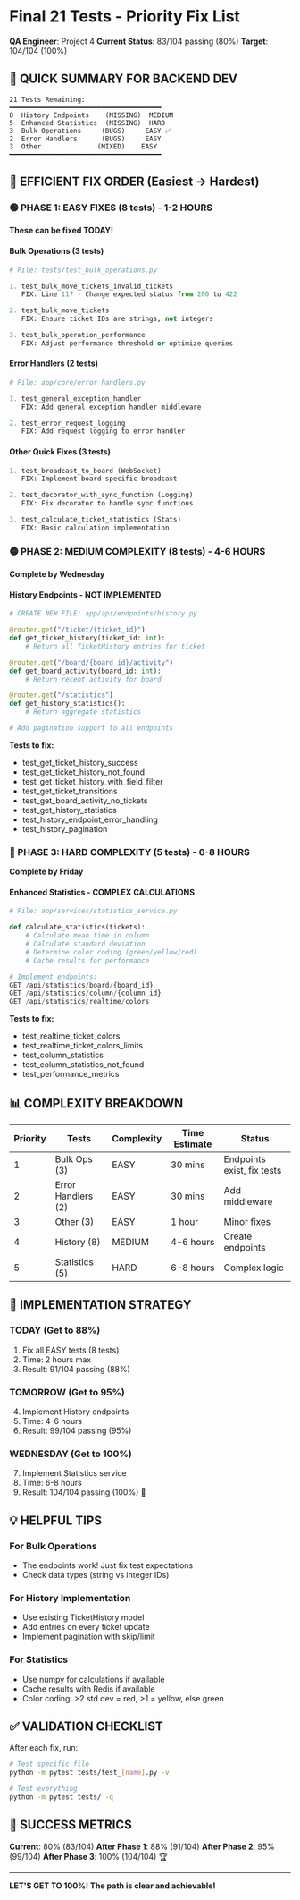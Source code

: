 # Final 21 Tests - Priority Fix List

**QA Engineer**: Project 4
**Current Status**: 83/104 passing (80%)
**Target**: 104/104 (100%)

## 🎯 QUICK SUMMARY FOR BACKEND DEV

```
21 Tests Remaining:
━━━━━━━━━━━━━━━━━━━━━━━━━━━━━━━━━━━━━━
8  History Endpoints    (MISSING)  MEDIUM
5  Enhanced Statistics  (MISSING)  HARD
3  Bulk Operations     (BUGS)     EASY ✅
2  Error Handlers      (BUGS)     EASY
3  Other              (MIXED)    EASY
━━━━━━━━━━━━━━━━━━━━━━━━━━━━━━━━━━━━━━
```

## 📝 EFFICIENT FIX ORDER (Easiest → Hardest)

### 🟢 PHASE 1: EASY FIXES (8 tests) - 1-2 HOURS

**These can be fixed TODAY!**

#### Bulk Operations (3 tests)

```python
# File: tests/test_bulk_operations.py

1. test_bulk_move_tickets_invalid_tickets
   FIX: Line 117 - Change expected status from 200 to 422

2. test_bulk_move_tickets
   FIX: Ensure ticket IDs are strings, not integers

3. test_bulk_operation_performance
   FIX: Adjust performance threshold or optimize queries
```

#### Error Handlers (2 tests)

```python
# File: app/core/error_handlers.py

1. test_general_exception_handler
   FIX: Add general exception handler middleware

2. test_error_request_logging
   FIX: Add request logging to error handler
```

#### Other Quick Fixes (3 tests)

```python
1. test_broadcast_to_board (WebSocket)
   FIX: Implement board-specific broadcast

2. test_decorator_with_sync_function (Logging)
   FIX: Fix decorator to handle sync functions

3. test_calculate_ticket_statistics (Stats)
   FIX: Basic calculation implementation
```

### 🟡 PHASE 2: MEDIUM COMPLEXITY (8 tests) - 4-6 HOURS

**Complete by Wednesday**

#### History Endpoints - NOT IMPLEMENTED

```python
# CREATE NEW FILE: app/api/endpoints/history.py

@router.get("/ticket/{ticket_id}")
def get_ticket_history(ticket_id: int):
    # Return all TicketHistory entries for ticket

@router.get("/board/{board_id}/activity")
def get_board_activity(board_id: int):
    # Return recent activity for board

@router.get("/statistics")
def get_history_statistics():
    # Return aggregate statistics

# Add pagination support to all endpoints
```

**Tests to fix:**

- test_get_ticket_history_success
- test_get_ticket_history_not_found
- test_get_ticket_history_with_field_filter
- test_get_ticket_transitions
- test_get_board_activity_no_tickets
- test_get_history_statistics
- test_history_endpoint_error_handling
- test_history_pagination

### 🔴 PHASE 3: HARD COMPLEXITY (5 tests) - 6-8 HOURS

**Complete by Friday**

#### Enhanced Statistics - COMPLEX CALCULATIONS

```python
# File: app/services/statistics_service.py

def calculate_statistics(tickets):
    # Calculate mean time in column
    # Calculate standard deviation
    # Determine color coding (green/yellow/red)
    # Cache results for performance

# Implement endpoints:
GET /api/statistics/board/{board_id}
GET /api/statistics/column/{column_id}
GET /api/statistics/realtime/colors
```

**Tests to fix:**

- test_realtime_ticket_colors
- test_realtime_ticket_colors_limits
- test_column_statistics
- test_column_statistics_not_found
- test_performance_metrics

## 📊 COMPLEXITY BREAKDOWN

| Priority | Tests | Complexity | Time Estimate | Status |
|----------|-------|------------|---------------|--------|
| 1 | Bulk Ops (3) | EASY | 30 mins | Endpoints exist, fix tests |
| 2 | Error Handlers (2) | EASY | 30 mins | Add middleware |
| 3 | Other (3) | EASY | 1 hour | Minor fixes |
| 4 | History (8) | MEDIUM | 4-6 hours | Create endpoints |
| 5 | Statistics (5) | HARD | 6-8 hours | Complex logic |

## 🚀 IMPLEMENTATION STRATEGY

### TODAY (Get to 88%)

1. Fix all EASY tests (8 tests)
2. Time: 2 hours max
3. Result: 91/104 passing (88%)

### TOMORROW (Get to 95%)

4. Implement History endpoints
5. Time: 4-6 hours
6. Result: 99/104 passing (95%)

### WEDNESDAY (Get to 100%)

7. Implement Statistics service
8. Time: 6-8 hours
9. Result: 104/104 passing (100%) 🎉

## 💡 HELPFUL TIPS

### For Bulk Operations

- The endpoints work! Just fix test expectations
- Check data types (string vs integer IDs)

### For History Implementation

- Use existing TicketHistory model
- Add entries on every ticket update
- Implement pagination with skip/limit

### For Statistics

- Use numpy for calculations if available
- Cache results with Redis if available
- Color coding: >2 std dev = red, >1 = yellow, else green

## ✅ VALIDATION CHECKLIST

After each fix, run:

```bash
# Test specific file
python -m pytest tests/test_[name].py -v

# Test everything
python -m pytest tests/ -q
```

## 🎯 SUCCESS METRICS

**Current**: 80% (83/104)
**After Phase 1**: 88% (91/104)
**After Phase 2**: 95% (99/104)
**After Phase 3**: 100% (104/104) 🏆

---

**LET'S GET TO 100%! The path is clear and achievable!**
